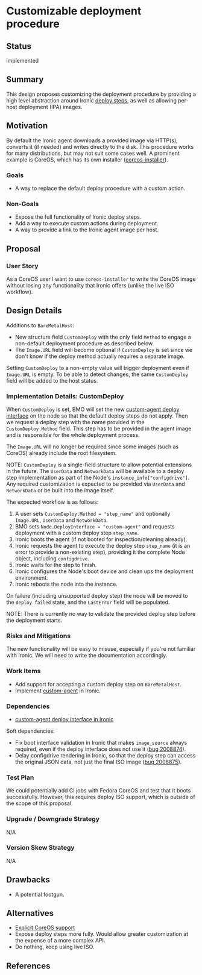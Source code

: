<!--
 This work is licensed under a Creative Commons Attribution 3.0
 Unported License.

 http://creativecommons.org/licenses/by/3.0/legalcode
-->

# Customizable deployment procedure

<!-- cSpell:ignore configdrive,footgun -->

## Status

implemented

## Summary

This design proposes customizing the deployment procedure by providing a high
level abstraction around Ironic [deploy steps][deploy-steps], as well as
allowing per-host deployment (IPA) images.

[deploy-steps]: https://docs.openstack.org/ironic/latest/admin/node-deployment.html#deploy-steps

## Motivation

By default the Ironic agent downloads a provided image via HTTP(s), converts it
(if needed) and writes directly to the disk. This procedure works for many
distributions, but may not suit some cases well. A prominent example is CoreOS,
which has its own installer ([coreos-installer][coreos-installer]).

[coreos-installer]: https://github.com/coreos/coreos-installer

### Goals

- A way to replace the default deploy procedure with a custom action.

### Non-Goals

- Expose the full functionality of Ironic deploy steps.
- Add a way to execute custom actions during deployment.
- A way to provide a link to the Ironic agent image per host.

## Proposal

### User Story

As a CoreOS user I want to use `coreos-installer` to write the CoreOS image
without losing any functionality that Ironic offers (unlike the live ISO
workflow).

## Design Details

Additions to `BareMetalHost`:

- New structure field `CustomDeploy` with the only field `Method` to engage
  a non-default deployment procedure as described below.
- The `Image.URL` field will become optional if `CustomDeploy` is set
  since we don't know if the deploy method actually requires a separate image.

Setting `CustomDeploy` to a non-empty value will trigger deployment even if
`Image.URL` is empty. To be able to detect changes, the same `CustomDeploy`
field will be added to the host status.

### Implementation Details: CustomDeploy

When `CustomDeploy` is set, BMO will set the new [custom-agent deploy
interface][custom-agent] on the node so that the default deploy steps do not
apply. Then we request a deploy step with the name provided in the
`CustomDeploy.Method` field. This step has to be provided in the agent image
and is responsible for the whole deployment process.

The `Image.URL` will no longer be required since some images (such as CoreOS)
already include the root filesystem.

NOTE: `CustomDeploy` is a single-field structure to allow potential extensions
in the future. The `UserData` and `NetworkData` will be available to a deploy
step implementation as part of the Node's `instance_info["configdrive"]`.
Any required customization is expected to be provided via `UserData` and
`NetworkData` or be built into the image itself.

The expected workflow is as follows:

1. A user sets `CustomDeploy.Method = "step_name"` and optionally `Image.URL`,
   `UserData` and `NetworkData`.
2. BMO sets `Node.DeployInterface = "custom-agent"` and requests deployment
   with a custom deploy step `step_name`.
3. Ironic boots the agent (if not booted for inspection/cleaning already).
4. Ironic requests the agent to execute the deploy step `step_name` (it is
   an error to provide a non-existing step), providing it the complete Node
   object, including `configdrive`.
5. Ironic waits for the step to finish.
6. Ironic configures the Node's boot device and clean ups the deployment
   environment.
7. Ironic reboots the node into the instance.

On failure (including unsupported deploy step) the node will be moved to the
`deploy failed` state, and the `LastError` field will be populated.

NOTE: There is currently no way to validate the provided deploy step before
the deployment starts.

[custom-agent]: https://review.opendev.org/c/openstack/ironic/+/786033

### Risks and Mitigations

The new functionality will be easy to misuse, especially if you're not familiar
with Ironic. We will need to write the documentation accordingly.

### Work Items

- Add support for accepting a custom deploy step on `BareMetalHost`.
- Implement [custom-agent][custom-agent] in Ironic.

### Dependencies

- [custom-agent deploy interface in Ironic][custom-agent]

Soft dependencies:

- Fix boot interface validation in Ironic that makes `image_source` always
  required, even if the deploy interface does not use it
  ([bug 2008874](https://storyboard.openstack.org/#!/story/2008874)).
- Delay configdrive rendering in Ironic, so that the deploy step can access
  the original JSON data, not just the final ISO image
  ([bug 2008875](https://storyboard.openstack.org/#!/story/2008875)).

### Test Plan

We could potentially add CI jobs with Fedora CoreOS and test that it boots
successfully. However, this requires deploy ISO support, which is outside of
the scope of this proposal.

### Upgrade / Downgrade Strategy

N/A

### Version Skew Strategy

N/A

## Drawbacks

- A potential footgun.

## Alternatives

- [Explicit CoreOS support](https://github.com/metal3-io/metal3-docs/pull/177)
- Expose deploy steps more fully. Would allow greater customization at the
  expense of a more complex API.
- Do nothing, keep using live ISO.

## References
